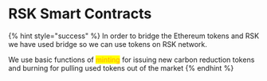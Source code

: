 # RSK Smart Contracts

{% hint style="success" %}
In order to bridge the Ethereum tokens  and RSK we have used bridge so we can use tokens on RSK network.

We use basic functions of <mark style="color:orange;">minting</mark> for issuing new carbon reduction tokens and burning for pulling used tokens out of the market
{% endhint %}





